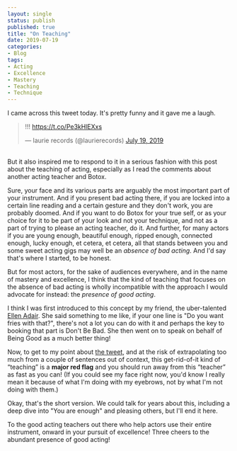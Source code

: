 ```yaml
---
layout: single
status: publish
published: true
title: "On Teaching"
date: 2019-07-19
categories:
- Blog
tags:
- Acting
- Excellence
- Mastery
- Teaching
- Technique
---
```

I came across this tweet today. It's pretty funny and it gave me a laugh.

<blockquote class="twitter-tweet"><p lang="und" dir="ltr">!!! <a href="https://t.co/Pe3kHlEXxs">https://t.co/Pe3kHlEXxs</a></p>&mdash; laurie records (@laurierecords) <a href="https://twitter.com/laurierecords/status/1152275249217409024?ref_src=twsrc%5Etfw">July 19, 2019</a></blockquote> <script async src="https://platform.twitter.com/widgets.js" charset="utf-8"></script>
<br />
But it also inspired me to respond to it in a serious fashion with this post about the teaching of acting, especially as I read the comments about another acting teacher and Botox.

Sure, your face and its various parts are arguably the most important part of your instrument. And if you present bad acting there, if you are locked into a certain line reading and a certain gesture and they don't work, you are probably doomed. And if you want to do Botox for your true self, or as your choice for it to be part of your look and not your technique, and not as a part of trying to please an acting teacher, do it. And further, for many actors if you are young enough, beautiful enough, ripped enough, connected enough, lucky enough, et cetera, et cetera, all that stands between you and some sweet acting gigs may well be an _absence of bad acting_. And I'd say that's where I started, to be honest.

But for most actors, for the sake of audiences everywhere, and in the name of mastery and excellence, I think that the kind of teaching that focuses on the absence of bad acting is wholly incompatible with the approach I would advocate for instead: the _presence of good acting_.

I think I was first introduced to this concept by my friend, the uber-talented [Ellen Adair](https://www.imdb.com/name/nm2436248/). She said something to me like, if your one line is "Do you want fries with that?", there's not a lot you can do with it and perhaps the key to booking that part is Don't Be Bad. She then went on to speak on behalf of Being Good as a much better thing!

Now, to get to my point about [the tweet](https://t.co/Pe3kHlEXxs), and at the risk of extrapolating too much from a couple of sentences out of context, this get-rid-of-it kind of “teaching” is a **major red flag** and you should run away from this “teacher” as fast as you can! (If you could see my face right now, you'd know I really mean it because of what I'm doing with my eyebrows, not by what I'm not doing with them.)

Okay, that's the short version. We could talk for years about this, including a deep dive into "You are enough" and pleasing others, but I'll end it here.

To the good acting teachers out there who help actors use their entire instrument, onward in your pursuit of excellence! Three cheers to the abundant presence of good acting!
